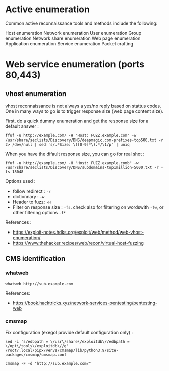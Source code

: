# Active enumeration

Common active reconnaissance tools and methods include the following:

Host enumeration
Network enumeration
User enumeration
Group enumeration
Network share enumeration
Web page enumeration
Application enumeration
Service enumeration
Packet crafting

# Web service enumeration (ports 80,443)

## vhost enumeration

vhost reconnaissance is not always a yes/no reply based on stattus codes. One in many ways to go is to trigger response size (web page content size).

First, do a quick dummy enumeration and get the response size for a default answer :

```shell
ffuf -u http://example.com/ -H "Host: FUZZ.example.com" -w /usr/share/seclists/Discovery/DNS/deepmagic.com-prefixes-top500.txt -r 2> /dev/null | sed 's/.*Size: \([0-9]*\).*/\1/p' | uniq
```

When you have the difault response size, you can go for real shot :

```shell
ffuf -u http://example.com/ -H "Host: FUZZ.example.comb" -w /usr/share/seclists/Discovery/DNS/subdomains-top1million-5000.txt -r -fs 18048
```

Options used :
- follow redirect : `-r`
- dictionnary : `-w`
- Header to fuzz: `-H`
- Filter on response size : `-fs`. check also for filtering on wordswith `-fw`, or other filtering options `-f*`

References :
- https://exploit-notes.hdks.org/exploit/web/method/web-vhost-enumeration/
- https://www.thehacker.recipes/web/recon/virtual-host-fuzzing

## CMS identification

### whatweb

```shell
whatweb http://sub.example.com
```

References:
- https://book.hacktricks.xyz/network-services-pentesting/pentesting-web

### cmsmap

Fix configuration (exegol provide default configuration only) :

```shell
sed -i 's/edbpath = \/usr\/share\/exploitdb\//edbpath = \/opt\/tools\/exploitdb\//g' /root/.local/pipx/venvs/cmsmap/lib/python3.9/site-packages/cmsmap/cmsmap.conf
```

```shell
cmsmap -F -d "http://sub.example.com/"
```

